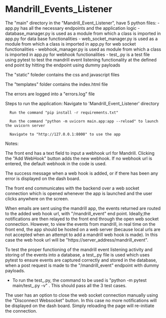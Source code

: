 # Mandrill_Events_Listener

The "main" directory in the "Mandrill_Event_Listener", have 5 python files:
     - app.py has all the necessary endpoints and the application logic 
     - database_manager.py is used as a module from which a class is imported in app.py for data base functionalities
     - web_socket_manager.py is used as a module from which a class is imported in app.py for web socket functionalities
     - webhook_manager.py is used as module from which a class is imported in app.py for webhook functionalities
     - test_.py is a test file using pytest to test the mandrill event listening functionality at the defined end point by hitting the endpoint   using dummy payloads

The "static" foleder contains the css and javascript files

The "templates" folder contains the index.html file

The errors are logged into a "errors.log" file

Steps to run the application:
      Navigate to 'Mandrill_Event_Listener' directory

      Run the command "pip install -r requirements.txt"

      Run the command "python -m uvicorn main.app:app --reload" to launch the uvicorn server

      Navigate to "http://127.0.0.1:8000" to use the app


Notes:

The front end has a text field to input a webhook url for Mandrill. Clicking the "Add WebHook" button adds the new webhook. If no webhook url is entered, the default webhook in the code is used.

The success message when a web hook is added, or if there has been any error is displayed on the dash board. 

The front end communicates with the backend over a web socket connection which is opened whenever the app is launched and the user clicks anywhere on the screen. 

When emails are sent using the mandrill app, the events returned are routed to the added web hook url, with "/mandrill_event" end point. Ideally,the notifications are then relayed to the front end through the open web socket connection. However, to view the events from mandrill, in real time on the front end, the app should be hosted on a web server (because local urls are not accepted when an attempt to add a mandrill web hook is made). In this case the web hook url will be "https://server_address/mandrill_event". 

To test the proper functioning of the mandrill event listening activity and storing of the events into a database, a test_.py file is used which uses pytest to ensure events are captured correctly and stored in the database, when a post request is made to the "/mandrill_event" endpoint with dummy payloads.
  - To run the test_.py, the command to be used is "python -m pytest main/test_.py -v" . This should pass all the 3 test cases.

The user has an option to close the web socket connection manually using the "Disconnect Websocket" button. In this case no more notifications will be displayed on the dash board. Simply reloading the page will re-initiate the connection.

